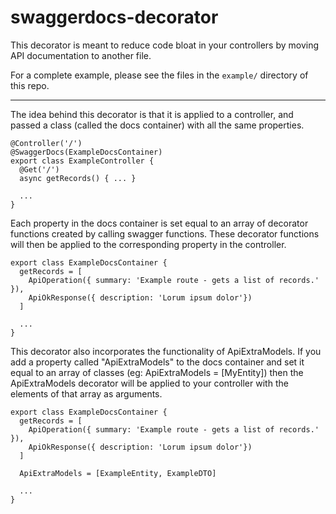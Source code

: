 # swaggerdocs-decorator

This decorator is meant to reduce code bloat in your controllers by moving API documentation to another file. 

For a complete example, please see the files in the `example/` directory of this repo.

-----------

The idea behind this decorator is that it is applied to a controller, and passed a class (called the docs container) with all the same properties. 

```
@Controller('/')
@SwaggerDocs(ExampleDocsContainer)
export class ExampleController {
  @Get('/')
  async getRecords() { ... }
  
  ...
}
```

Each property in the docs container is set equal to an array of decorator functions created by calling swagger functions. These decorator functions will then be applied to the corresponding property in the controller.

```
export class ExampleDocsContainer {
  getRecords = [
    ApiOperation({ summary: 'Example route - gets a list of records.' }),
    ApiOkResponse({ description: 'Lorum ipsum dolor'})
  ]
  
  ...
}
```

This decorator also incorporates the functionality of ApiExtraModels. If you add a property called "ApiExtraModels" to the docs container and set it equal to an array of classes (eg: ApiExtraModels = [MyEntity]) then the ApiExtraModels decorator will be applied to your controller with the elements of that array as arguments.

```
export class ExampleDocsContainer {
  getRecords = [
    ApiOperation({ summary: 'Example route - gets a list of records.' }),
    ApiOkResponse({ description: 'Lorum ipsum dolor'})
  ]
  
  ApiExtraModels = [ExampleEntity, ExampleDTO]
  
  ...
}
```
